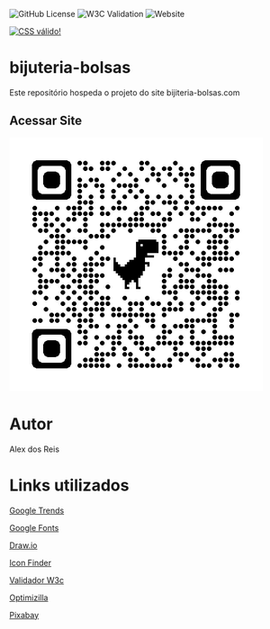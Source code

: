 ![GitHub License](https://img.shields.io/github/license/Alexreys84/bijuteria-bolsas)
![W3C Validation](https://img.shields.io/w3c-validation/html?targetUrl=https%3A%2F%2Falexreys84.github.io%2Fbijuteria-bolsas%2F)
![Website](https://img.shields.io/website?url=https%3A%2F%2Falexreys84.github.io%2Fbijuteria-bolsas%2F)
<p>
    <a href="http://jigsaw.w3.org/css-validator/check/referer">
        <img style="border:0;width:88px;height:31px"
            src="http://jigsaw.w3.org/css-validator/images/vcss"
            alt="CSS válido!" />
    </a>
</p>
            
# bijuteria-bolsas
Este repositório hospeda o projeto do site bijiteria-bolsas.com
## Acessar Site
![QrCode](https://github.com/Alexreys84/bijuteria-bolsas/blob/main/Doc/qrcode_alexreys84.github.io.png)

# Autor
Alex dos Reis
# Links utilizados
[Google Trends](https://trends.google.com.br/trends/)

[Google Fonts](https://fonts.google.com/)

[Draw.io](https://app.diagrams.net/)

[Icon Finder](https://www.iconfinder.com/)

[Validador W3c](https://validator.w3.org/)

[Optimizilla](https://imagecompressor.com/)

[Pixabay](https://pixabay.com/pt/)
